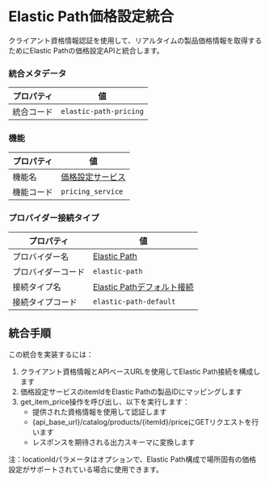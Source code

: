 # Elastic Path価格設定統合
クライアント資格情報認証を使用して、リアルタイムの製品価格情報を取得するためにElastic Pathの価格設定APIと統合します。

### 統合メタデータ
| プロパティ | 値 |
|----------|------|
| 統合コード | `elastic-path-pricing` |

### 機能
| プロパティ | 値 |
|----------|------|
| 機能名 | [価格設定サービス](../capability/pricing_service.md) |
| 機能コード | `pricing_service` |

### プロバイダー接続タイプ
| プロパティ | 値 |
|----------|------|
| プロバイダー名 | [Elastic Path](../provider/elastic-path.md) |
| プロバイダーコード | `elastic-path` |
| 接続タイプ名 | [Elastic Pathデフォルト接続](../provider/elastic-path.md#elastic-path-default) |
| 接続タイプコード | `elastic-path-default` |

## 統合手順
この統合を実装するには：

1. クライアント資格情報とAPIベースURLを使用してElastic Path接続を構成します
2. 価格設定サービスのitemIdをElastic Pathの製品IDにマッピングします
3. get_item_price操作を呼び出し、以下を実行します：
   - 提供された資格情報を使用して認証します
   - {api_base_url}/catalog/products/{itemId}/priceにGETリクエストを行います
   - レスポンスを期待される出力スキーマに変換します

注：locationIdパラメータはオプションで、Elastic Path構成で場所固有の価格設定がサポートされている場合に使用できます。